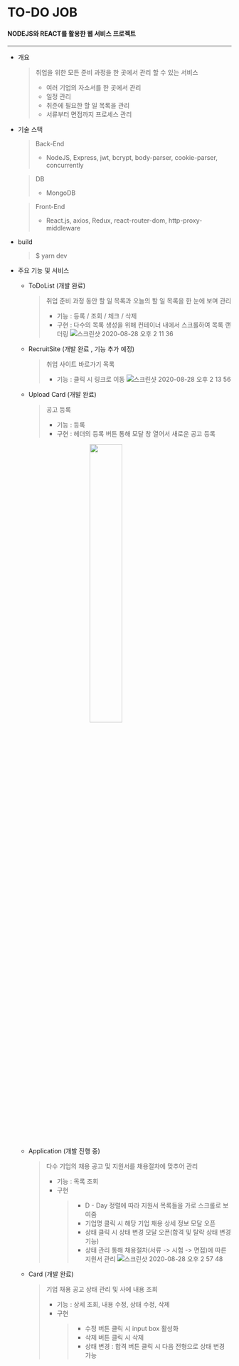  # TO-DO JOB
#### NODEJS와 REACT를 활용한 웹 서비스 프로젝트
<hr>

- 개요
    > 취업을 위한 모든 준비 과정을 한 곳에서 관리 할 수 있는 서비스 
    > - 여러 기업의 자소서를 한 곳에서 관리
    > - 일정 관리
    > - 취준에 필요한 할 일 목록을 관리
    > - 서류부터 면접까지 프로세스 관리


- 기술 스택
    > Back-End
    > - NodeJS, Express, jwt, bcrypt, body-parser, cookie-parser, concurrently 

    > DB
    > - MongoDB

    > Front-End
    > - React.js, axios, Redux, react-router-dom, http-proxy-middleware

- build
    > $ yarn dev


- 주요 기능 및 서비스
    - ToDoList (개발 완료)
        > 취업 준비 과정 동안 할 일 목록과 오늘의 할 일 목록을 한 눈에 보며 관리
        > - 기능 : 등록 / 조회 / 체크 / 삭제 
        > - 구현 : 다수의 목록 생성을 위해 컨테이너 내에서 스크롤하여 목록 랜더링
        ![스크린샷 2020-08-28 오후 2 11 36](https://user-images.githubusercontent.com/53922357/91524177-8c088e00-e939-11ea-957f-cf1c650763da.png)

    - RecruitSite (개발 완료 , 기능 추가 예정)
        > 취업 사이트 바로가기 목록
        > - 기능 : 클릭 시 링크로 이동
        ![스크린샷 2020-08-28 오후 2 13 56](https://user-images.githubusercontent.com/53922357/91524264-b3f7f180-e939-11ea-9dbf-0deb9a2a3cab.png)

    - Upload Card (개발 완료)
        > 공고 등록 
        > - 기능 : 등록
        > - 구현 : 헤더의 등록 버튼 통해 모달 창 열어서 새로운 공고 등록
         <img src="https://user-images.githubusercontent.com/53922357/93727174-e2918100-fbf4-11ea-885a-05d7bddf90f2.png" style="width: 40%; margin-left: 30%">




    - Application (개발 진행 중)
        > 다수 기업의 채용 공고 및 지원서를 채용절차에 맞추어 관리
        > - 기능 : 목록 조회 
        > - 구현 
        >   > - D - Day 정렬에 따라 지원서 목록들을 가로 스크롤로 보여줌
        >   > - 기업명 클릭 시 해당 기업 채용 상세 정보 모달 오픈
        >   > - 상태 클릭 시 상태 변경 모달 오픈(합격 및 탈락 상태 변경 기능)
        >   > - 상태 관리 통해 채용절차(서류 -> 시험 -> 면접)에 따른 지원서 관리
        ![스크린샷 2020-08-28 오후 2 57 48](https://user-images.githubusercontent.com/53922357/91526565-e6f0b400-e93e-11ea-95d6-bbc6f3c4bcf4.png)
        
    - Card (개발 완료)
        > 기업 채용 공고 상태 관리 및 사에 내용 조회
        > - 기능 : 상세 조회, 내용 수정, 상태 수정, 삭제
        > - 구현
        >   > - 수정 버튼 클릭 시 input box 활성화
        >   > - 삭제 버튼 클릭 시 삭제
        >   > - 상태 변경 : 합격 버튼 클릭 시 다음 전형으로 상태 변경 가능










